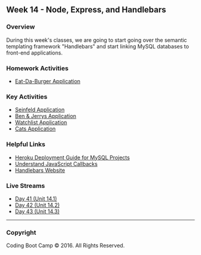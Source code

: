 ## Week 14 - Node, Express, and Handlebars

### Overview

During this week's classes, we are going to start going over the semantic templating framework "Handlebars" and start linking MySQL databases to front-end applications.

### Homework Activities

* [Eat-Da-Burger Application](2-Homework/homework_instructions.md)

### Key Activities

* [Seinfeld Application](1-Class-Content/14.1/Activities/3-SeinfeldApp)
* [Ben & Jerrys Application](1-Class-Content/14.1/Activities/5-BenAndJerrys)
* [Watchlist Application](1-Class-Content/14.2/Activities/6-Watchlist)
* [Cats Application](1-Class-Content/14.3/Activities/10-CatsAppProblem)

### Helpful Links

* [Heroku Deployment Guide for MySQL Projects](1-Class-Content/14.3/Supplemental/MySQLHerokuDeploymentProcess.pdf)
* [Understand JavaScript Callbacks](http://javascriptissexy.com/understand-javascript-callback-functions-and-use-them/)
* [Handlebars Website](http://handlebarsjs.com/)


### Live Streams

* [Day 41 (Unit 14.1)](https://codingbootcamp.hosted.panopto.com/Panopto/Pages/Viewer.aspx?id=2bcfa058-0560-4d6c-ad76-bc2c184ebd64)
* [Day 42 (Unit 14.2)](https://codingbootcamp.hosted.panopto.com/Panopto/Pages/Viewer.aspx?id=0488be05-f613-40c0-bd21-009206775bad)
* [Day 43 (Unit 14.3)](https://codingbootcamp.hosted.panopto.com/Panopto/Pages/Viewer.aspx?id=0a13b580-284e-4c37-9d1e-fa52da0fbc5e)

- - -

### Copyright

Coding Boot Camp © 2016. All Rights Reserved.
